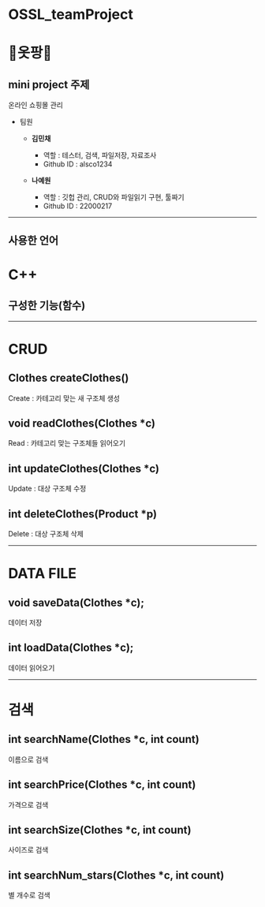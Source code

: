 # OSSL_teamProject

👗옷팡👗
===
mini project 주제
----------------
온라인 쇼핑몰 관리

- 팀원
   - __김민채__
      - 역할 : 테스터, 검색, 파일저장, 자료조사
      - Github ID : alsco1234
  
  - __나예원__
    * 역할 : 깃헙 관리, CRUD와 파일읽기 구현, 툴짜기
    * Github ID : 22000217

----------------
## 사용한 언어
# C++

## 구성한 기능(함수)
---
# __CRUD__
## Clothes createClothes()
 Create : 카테고리 맞는 새 구조체 생성

## void readClothes(Clothes *c)
 Read : 카테고리 맞는 구조체들 읽어오기

## int updateClothes(Clothes *c) 
 Update : 대상 구조체 수정

## int deleteClothes(Product *p) 
 Delete : 대상 구조체 삭제

---
# __DATA FILE__
## void saveData(Clothes *c);
 데이터 저장

## int loadData(Clothes *c); 
 데이터 읽어오기

---
# __검색__
## int searchName(Clothes *c, int count)
 이름으로 검색

## int searchPrice(Clothes *c, int count)
 가격으로 검색

## int searchSize(Clothes *c, int count)
 사이즈로 검색

## int searchNum_stars(Clothes *c, int count)
 별 개수로 검색
